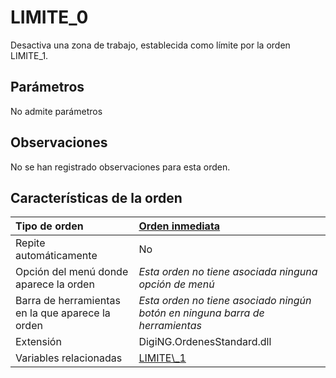 # LIMITE\_0

Desactiva una zona de trabajo, establecida como límite por la orden LIMITE\_1.

## Parámetros

No admite parámetros

## Observaciones

No se han registrado observaciones para esta orden.

## Características de la orden

| Tipo de orden | [Orden inmediata](limite-0.md) |
| :--- | :--- |
| Repite automáticamente | No |
| Opción del menú donde aparece la orden | _Esta orden no tiene asociada ninguna opción de menú_ |
| Barra de herramientas en la que aparece la orden | _Esta orden no tiene asociado ningún botón en ninguna barra de herramientas_ |
| Extensión | DigiNG.OrdenesStandard.dll |
| Variables relacionadas | [LIMITE\\_1](/digi3d-net/referencia/ventana-de-dibujo/ordenes/l/limite-1.md) |

